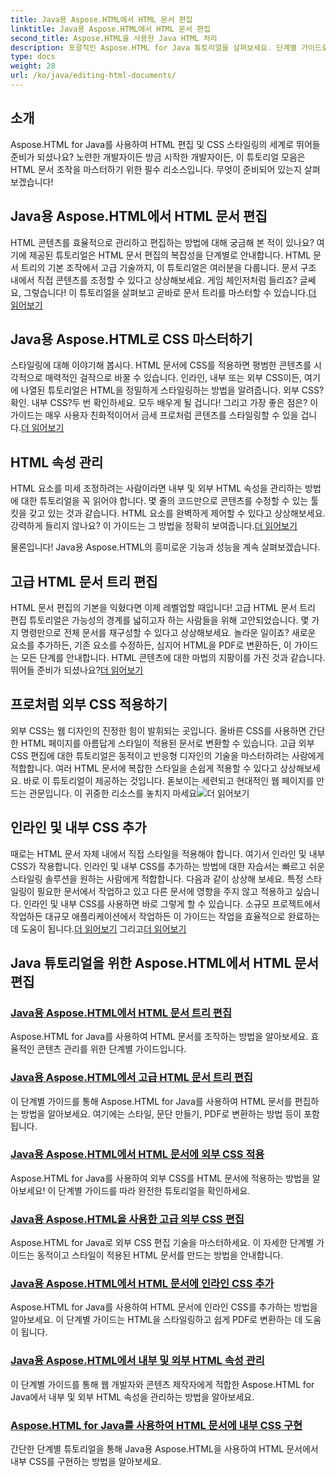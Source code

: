 ```yaml
---
title: Java용 Aspose.HTML에서 HTML 문서 편집
linktitle: Java용 Aspose.HTML에서 HTML 문서 편집
second_title: Aspose.HTML을 사용한 Java HTML 처리
description: 포괄적인 Aspose.HTML for Java 튜토리얼을 살펴보세요. 단계별 가이드로 HTML 문서 편집, CSS 구현 및 콘텐츠 관리를 배우세요.
type: docs
weight: 28
url: /ko/java/editing-html-documents/
---
```

## 소개

Aspose.HTML for Java를 사용하여 HTML 편집 및 CSS 스타일링의 세계로 뛰어들 준비가 되셨나요? 노련한 개발자이든 방금 시작한 개발자이든, 이 튜토리얼 모음은 HTML 문서 조작을 마스터하기 위한 필수 리소스입니다. 무엇이 준비되어 있는지 살펴보겠습니다!

## Java용 Aspose.HTML에서 HTML 문서 편집

HTML 콘텐츠를 효율적으로 관리하고 편집하는 방법에 대해 궁금해 본 적이 있나요? 여기에 제공된 튜토리얼은 HTML 문서 편집의 복잡성을 단계별로 안내합니다. HTML 문서 트리의 기본 조작에서 고급 기술까지, 이 튜토리얼은 여러분을 다룹니다. 문서 구조 내에서 직접 콘텐츠를 조정할 수 있다고 상상해보세요. 게임 체인저처럼 들리죠? 글쎄요, 그렇습니다! 이 튜토리얼을 살펴보고 곧바로 문서 트리를 마스터할 수 있습니다.[더 읽어보기](./edit-html-document-tree/)

## Java용 Aspose.HTML로 CSS 마스터하기

 스타일링에 대해 이야기해 봅시다. HTML 문서에 CSS를 적용하면 평범한 콘텐츠를 시각적으로 매력적인 걸작으로 바꿀 수 있습니다. 인라인, 내부 또는 외부 CSS이든, 여기에 나열된 튜토리얼은 HTML을 정밀하게 스타일링하는 방법을 알려줍니다. 외부 CSS?확인. 내부 CSS?두 번 확인하세요. 모두 배우게 될 겁니다! 그리고 가장 좋은 점은? 이 가이드는 매우 사용자 친화적이어서 금세 프로처럼 콘텐츠를 스타일링할 수 있을 겁니다.[더 읽어보기](./apply-external-css-html-documents/)

## HTML 속성 관리

HTML 요소를 미세 조정하려는 사람이라면 내부 및 외부 HTML 속성을 관리하는 방법에 대한 튜토리얼을 꼭 읽어야 합니다. 몇 줄의 코드만으로 콘텐츠를 수정할 수 있는 툴킷을 갖고 있는 것과 같습니다. HTML 요소를 완벽하게 제어할 수 있다고 상상해보세요. 강력하게 들리지 않나요? 이 가이드는 그 방법을 정확히 보여줍니다.[더 읽어보기](./manage-inner-outer-html-properties/)

물론입니다! Java용 Aspose.HTML의 흥미로운 기능과 성능을 계속 살펴보겠습니다.

## 고급 HTML 문서 트리 편집

HTML 문서 편집의 기본을 익혔다면 이제 레벨업할 때입니다! 고급 HTML 문서 트리 편집 튜토리얼은 가능성의 경계를 넓히고자 하는 사람들을 위해 고안되었습니다. 몇 가지 명령만으로 전체 문서를 재구성할 수 있다고 상상해보세요. 놀라운 일이죠? 새로운 요소를 추가하든, 기존 요소를 수정하든, 심지어 HTML을 PDF로 변환하든, 이 가이드는 모든 단계를 안내합니다. HTML 콘텐츠에 대한 마법의 지팡이를 가진 것과 같습니다. 뛰어들 준비가 되셨나요?[더 읽어보기](./advanced-html-document-tree-editing/)

## 프로처럼 외부 CSS 적용하기

외부 CSS는 웹 디자인의 진정한 힘이 발휘되는 곳입니다. 올바른 CSS를 사용하면 간단한 HTML 페이지를 아름답게 스타일이 적용된 문서로 변환할 수 있습니다. 고급 외부 CSS 편집에 대한 튜토리얼은 동적이고 반응형 디자인의 기술을 마스터하려는 사람에게 적합합니다. 여러 HTML 문서에 복잡한 스타일을 손쉽게 적용할 수 있다고 상상해보세요. 바로 이 튜토리얼이 제공하는 것입니다. 돋보이는 세련되고 현대적인 웹 페이지를 만드는 관문입니다. 이 귀중한 리소스를 놓치지 마세요![더 읽어보기](./advanced-external-css-editing/)

## 인라인 및 내부 CSS 추가

때로는 HTML 문서 자체 내에서 직접 스타일을 적용해야 합니다. 여기서 인라인 및 내부 CSS가 작용합니다. 인라인 및 내부 CSS를 추가하는 방법에 대한 자습서는 빠르고 쉬운 스타일링 솔루션을 원하는 사람에게 적합합니다. 다음과 같이 상상해 보세요. 특정 스타일링이 필요한 문서에서 작업하고 있고 다른 문서에 영향을 주지 않고 적용하고 싶습니다. 인라인 및 내부 CSS를 사용하면 바로 그렇게 할 수 있습니다. 소규모 프로젝트에서 작업하든 대규모 애플리케이션에서 작업하든 이 가이드는 작업을 효율적으로 완료하는 데 도움이 됩니다.[더 읽어보기](./add-inline-css-html-documents/) 그리고[더 읽어보기](./implement-internal-css-html-documents/)

## Java 튜토리얼을 위한 Aspose.HTML에서 HTML 문서 편집
### [Java용 Aspose.HTML에서 HTML 문서 트리 편집](./edit-html-document-tree/)
Aspose.HTML for Java를 사용하여 HTML 문서를 조작하는 방법을 알아보세요. 효율적인 콘텐츠 관리를 위한 단계별 가이드입니다.
### [Java용 Aspose.HTML에서 고급 HTML 문서 트리 편집](./advanced-html-document-tree-editing/)
이 단계별 가이드를 통해 Aspose.HTML for Java를 사용하여 HTML 문서를 편집하는 방법을 알아보세요. 여기에는 스타일, 문단 만들기, PDF로 변환하는 방법 등이 포함됩니다.
### [Java용 Aspose.HTML에서 HTML 문서에 외부 CSS 적용](./apply-external-css-html-documents/)
Aspose.HTML for Java를 사용하여 외부 CSS를 HTML 문서에 적용하는 방법을 알아보세요! 이 단계별 가이드를 따라 완전한 튜토리얼을 확인하세요.
### [Java용 Aspose.HTML을 사용한 고급 외부 CSS 편집](./advanced-external-css-editing/)
Aspose.HTML for Java로 외부 CSS 편집 기술을 마스터하세요. 이 자세한 단계별 가이드는 동적이고 스타일이 적용된 HTML 문서를 만드는 방법을 안내합니다.
### [Java용 Aspose.HTML에서 HTML 문서에 인라인 CSS 추가](./add-inline-css-html-documents/)
Aspose.HTML for Java를 사용하여 HTML 문서에 인라인 CSS를 추가하는 방법을 알아보세요. 이 단계별 가이드는 HTML을 스타일링하고 쉽게 PDF로 변환하는 데 도움이 됩니다.
### [Java용 Aspose.HTML에서 내부 및 외부 HTML 속성 관리](./manage-inner-outer-html-properties/)
이 단계별 가이드를 통해 웹 개발자와 콘텐츠 제작자에게 적합한 Aspose.HTML for Java에서 내부 및 외부 HTML 속성을 관리하는 방법을 알아보세요.
### [Aspose.HTML for Java를 사용하여 HTML 문서에 내부 CSS 구현](./implement-internal-css-html-documents/)
간단한 단계별 튜토리얼을 통해 Java용 Aspose.HTML을 사용하여 HTML 문서에서 내부 CSS를 구현하는 방법을 알아보세요.